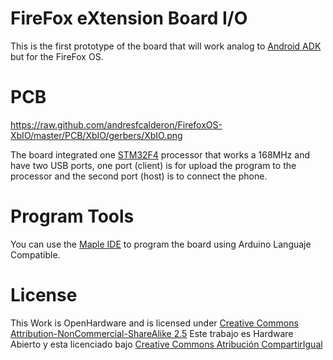 FireFox eXtension Board I/O
===========================

This is the first prototype of the board that will work analog to [Android ADK](http://developer.android.com/tools/adk/index.html) but for the FireFox OS.

PCB
===
https://raw.github.com/andresfcalderon/FirefoxOS-XbIO/master/PCB/XbIO/gerbers/XbIO.png

The board integrated one [STM32F4](http://www.st.com/web/en/catalog/mmc/FM141/SC1169/SS1577) processor that works a 168MHz and have two USB ports, one port (client) is for upload the program to the processor and the second port (host) is to connect the phone.

Program Tools
=============

You can use the [Maple IDE](http://leaflabs.com/docs/ide.html) to program the board using Arduino Languaje Compatible.


License
=======

This Work is OpenHardware and is licensed under [Creative Commons Attribution-NonCommercial-ShareAlike 2.5](http://creativecommons.org/licenses/by-nc-sa/2.5/)
Este trabajo es Hardware Abierto y esta licenciado bajo [Creative Commons Atribución CompartirIgual](http://creativecommons.org/licenses/by-nc-sa/2.5/co/deed.es_ES)